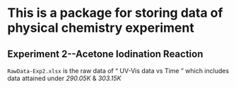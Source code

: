 # This is a package for storing data of physical chemistry experiment

## Experiment 2--Acetone Iodination Reaction
`RawData-Exp2.xlsx` is the raw data of “ UV-Vis data vs Time ” which includes data attained under *290.05K* & *303.15K*

